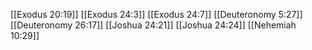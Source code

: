 [[Exodus 20:19]]
[[Exodus 24:3]]
[[Exodus 24:7]]
[[Deuteronomy 5:27]]
[[Deuteronomy 26:17]]
[[Joshua 24:21]]
[[Joshua 24:24]]
[[Nehemiah 10:29]]
